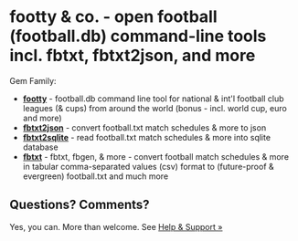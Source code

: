 # footty & co. - open football (football.db) command-line tools incl. fbtxt, fbtxt2json, and more


Gem Family:

- [**footty**](footty) - football.db command line tool for national & int'l football club leagues (& cups) from around the world (bonus - incl. world cup, euro and more)
- [**fbtxt2json**](fbtxt2json) - convert football.txt match schedules & more to json
- [**fbtxt2sqlite**](fbtxt2sqlite) - read football.txt match schedules & more into sqlite database
- [**fbtxt**](fbtxt) - fbtxt, fbgen, & more - convert football match schedules & more in tabular comma-separated values (csv) format to (future-proof & evergreen) football.txt and much more





## Questions? Comments?

Yes, you can. More than welcome.
See [Help & Support »](https://github.com/openfootball/help)
